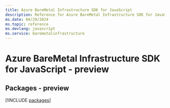 ```yaml
---
title: Azure BareMetal Infrastructure SDK for JavaScript
description: Reference for Azure BareMetal Infrastructure SDK for JavaScript
ms.date: 04/29/2024
ms.topic: reference
ms.devlang: javascript
ms.service: baremetalinfrastructure
---
```

# Azure BareMetal Infrastructure SDK for JavaScript - preview
## Packages - preview
[!INCLUDE [packages](baremetal-infrastructure-index.md)]